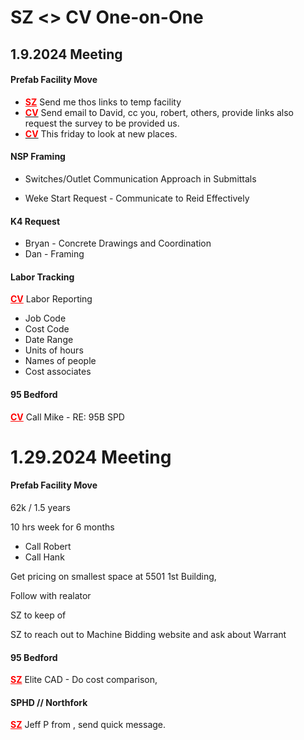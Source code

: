 # SZ <> CV One-on-One





## 1.9.2024 Meeting



#### Prefab Facility Move

- <span style='color:red'>**<u>SZ</u>**</span> Send me thos links to temp facility
- <u><span style='color:red'>**CV**</span></u> Send email to David, cc you, robert, others, provide links also request the survey to be provided us.
- <u><span style='color:red'>**CV**</span></u> This friday to look at new places.

#### NSP Framing

- Switches/Outlet Communication Approach in Submittals

- Weke Start Request - Communicate to Reid Effectively

#### K4 Request

- Bryan - Concrete Drawings and Coordination
- Dan - Framing 

#### Labor Tracking
<span style='color:red'>**<u>CV</u>**</span> Labor Reporting

- Job Code
- Cost Code
- Date Range
- Units of hours
- Names of people
- Cost associates


#### 95 Bedford
<span style='color:red'>**<u>CV</u>**</span> Call Mike - RE: 95B SPD



# 1.29.2024 Meeting

####  Prefab Facility Move

62k / 1.5 years

10 hrs week for 6 months

- Call Robert
- Call Hank

Get pricing on smallest space at 5501 1st Building, 



Follow with realator

SZ to keep of 

SZ to reach out to Machine Bidding website and ask about Warrant



#### 95 Bedford

<span style='color:red'>**<u>SZ</u>**</span> Elite CAD - Do cost comparison, 

#### SPHD // Northfork

<span style='color:red'>**<u>SZ</u>**</span> Jeff P from , send quick message.
